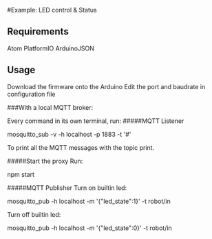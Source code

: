 #Example: LED control & Status


## Requirements

Atom
PlatformIO
ArduinoJSON

## Usage


Download the firmware onto the Arduino
Edit the port and baudrate in configuration file

###With a local MQTT broker:


Every command in its own terminal, run: 
#####MQTT Listener

mosquitto_sub -v -h localhost -p 1883 -t '#'

To print all the MQTT messages with the topic print.

#####Start the proxy
Run:

npm start


#####MQTT Publisher
Turn on builtin led:

mosquitto_pub -h localhost -m '{"led_state":1}' -t robot/in 


Turn off builtin led:

mosquitto_pub -h localhost -m '{"led_state":0}' -t robot/in 

